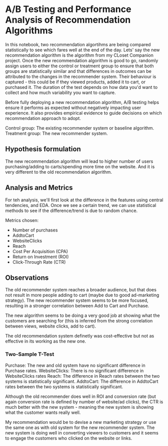 
#  A/B Testing and Performance Analysis of Recommendation Algorithms 

In this notebook, two recommendation algortihms are being compared statistically to see which fares well at the end of the day. Lets' say the new recommendation algorithm is the algorithm from my CLoset Companion project. Once the new recommendation algorithm is good to go, randomly assign users to either the control or treatment group to ensure that both groups are statistically similar and that differences in outcomes can be attributed to the changes in the recommender system. Their behaviour is captured - this could be if they viewed products, added it to cart, or purchased it.
The duration of the test depends on how data you'd want to collect and how much variability you want to capture.

Before fully deploying a new recommendation algorithm, A/B testing helps ensure it performs as expected without negatively impacting user experience. It also provides empirical evidence to guide decisions on which recommendation approach to adopt.

Control group: The existing recommender system or baseline algorithm.
Treatment group: The new recommender system.

## Hypothesis formulation
The new recommendation algorithm will lead to higher number of users purchasing/adding to carts/spending more time on the website. And it is very different to the old recommendation algorithm.
 

## Analysis and Metrics
For teh analysis, we'll first look at the difference in the features using central tendencies, and EDA. Once we see a certain trend, we can use statistical methods to see if the difference/trend is due to random chance. 

Metrics chosen: 
- Number of purchases
- AddtoCart
- WebsiteClicks
- Reach
- Cost Per Acquisition (CPA)
- Return on Investment (ROI)
- Click-Through Rate (CTR)


## Observations

The old recommender system reaches a broader audience, but that does not result in more people adding to cart (maybe due to good ad-marketing strategy). The new recommender system seems to be more focused, resulting in a stronger correlation between Add to Cart and Purchase.

The new algorithm seems to be doing a very good job at showing what the customers are searching for (this is inferred from the strong correlation between views, website clicks, add to cart).

The old recommendation system definetly was cost-effective but not as effective in its working as the new one.

### Two-Sample T-Test
Purchase: The new and old system have no significant difference in Purchase rates.
WebsiteClicks: There is no significant difference in WebsiteClicks rates
Reach: The difference in Reach rates between the two systems is statistically significant.
AddtoCart: The difference in AddtoCart rates between the two systems is statistically significant.

Although the old recommender does well in ROI and conversion rate (but again conversion rate is defined by number of website/ad clicks), the CTR is much better with the new system - meaning the new system is showing what the customer wants really well.

My recommendation would be to devise a new marketing strategy or use the same one as with old system for the new recommender system. The new system is doing well in converting viewers to customers and it seems to engage the customers who clicked on the website or links.
